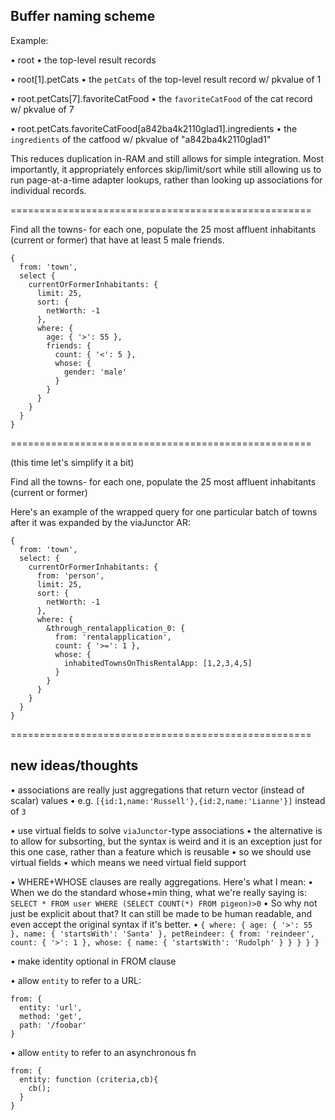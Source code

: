 
## Buffer naming scheme


Example:

• root
  • the top-level result records

• root[1].petCats
  • the `petCats` of the top-level result record w/ pkvalue of 1

• root.petCats[7].favoriteCatFood
  • the `favoriteCatFood` of the cat record w/ pkvalue of 7

• root.petCats.favoriteCatFood[a842ba4k2110glad1].ingredients
  • the `ingredients` of the catfood w/ pkvalue of "a842ba4k2110glad1"

This reduces duplication in-RAM and still allows for simple integration.
Most importantly, it appropriately enforces skip/limit/sort while still allowing
us to run page-at-a-time adapter lookups, rather than looking up associations for
individual records.


====================================================



Find all the towns-
  for each one, populate the 25 most affluent inhabitants (current or former) that have at least 5 male friends.

```
{
  from: 'town',
  select {
    currentOrFormerInhabitants: {
      limit: 25,
      sort: {
        netWorth: -1
      },
      where: {
        age: { '>': 55 },
        friends: {
          count: { '<': 5 },
          whose: {
            gender: 'male'
          }
        }
      }
    }
  }
}
```

====================================================

(this time let's simplify it a bit)

Find all the towns-
  for each one, populate the 25 most affluent inhabitants (current or former)

Here's an example of the wrapped query for one particular batch of towns after it was expanded by the viaJunctor AR:

```
{
  from: 'town',
  select: {
    currentOrFormerInhabitants: {
      from: 'person',
      limit: 25,
      sort: {
        netWorth: -1
      },
      where: {
        &through_rentalapplication_0: {
          from: 'rentalapplication',
          count: { '>=': 1 },
          whose: {
            inhabitedTownsOnThisRentalApp: [1,2,3,4,5]
          }
        }
      }
    }
  }
}
```



====================================================

## new ideas/thoughts

• associations are really just aggregations that return vector (instead of scalar) values
  • e.g. `[{id:1,name:'Russell'},{id:2,name:'Lianne'}]` instead of `3`

• use virtual fields to solve `viaJunctor`-type associations
  • the alternative is to allow for subsorting, but the syntax is weird and it is an exception just for this one case, rather than a feature which is reusable
  • so we should use virtual fields
  • which means we need virtual field support


• WHERE+WHOSE clauses are really aggregations.  Here's what I mean:
  • When we do the standard whose+min thing, what we're really saying is:
    `SELECT * FROM user WHERE (SELECT COUNT(*) FROM pigeon)>0`
  • So why not just be explicit about that?  It can still be made to be human readable,
    and even accept the original syntax if it's better.
  • ```
    {
      where: {
        age: { '>': 55 },
        name: { 'startsWith': 'Santa' },
        petReindeer: {
          from: 'reindeer',
          count: { '>': 1 },
          whose: {
            name: { 'startsWith': 'Rudolph' }
          }
        }
      }
    }
    ```

• make identity optional in FROM clause

• allow `entity` to refer to a URL:

```
from: {
  entity: 'url',
  method: 'get',
  path: '/foobar'
}
```

• allow `entity` to refer to an asynchronous fn

```
from: {
  entity: function (criteria,cb){
    cb();
  }
}
```
